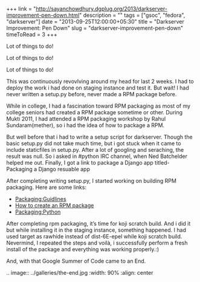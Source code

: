 +++
link = "http://sayanchowdhury.dgplug.org/2013/darkserver-improvement-pen-down.html"
description = ""
tags = ["gsoc", "fedora", "darkserver"]
date = "2013-09-25T12:00:00+05:30"
title = "Darkserver Improvement: Pen Down"
slug = "darkserver-improvement-pen-down"
timeToRead = 3
+++

Lot of things to do!

Lot of things to do!

Lot of things to do!

This was continuously revovlving around my head for last 2 weeks. I had to
deploy the work i had done on staging instance and test it. But wait! I had
never written a setup.py before, never made a RPM package before.

While in college, I had a fascination toward RPM packaging as most of my
college seniors had created a RPM package sometime or other. During Mukti
2011, I had attended a RPM packaging workshop by Rahul Sundaram(mether), so i had the idea of how to package a RPM.

But well before that i had to write a setup script for darkserver. Though the basic setup.py did not take much time, but i got stuck when it came to
include staticfiles in setup.py. After a lot of googling and seraching, the
result was null. So i asked in #python IRC channel, when Ned Batchelder
helped me out. Finally, I got a link to package a Django app titled-
Packaging a Django resuable app

After completing writing setup.py, I started working on building RPM
packaging. Here are some links:

* [Packaging:Guidlines](https://fedoraproject.org/wiki/Packaging:Guidelines?rd=Packaging/Guidelines)
* [How to create an RPM package](http://fedoraproject.org/wiki/How_to_create_an_RPM_package)
* [Packaging:Python](http://fedoraproject.org/wiki/Packaging:Python)

After completing rpm packaging, it’s time for koji scratch build. And i did it
but while installing it in the staging instance, something happened. I had
used target as rawhide instead of dist-6E-epel while koji scratch build.
Nevermind, I repeated the steps and voilà, i successfully perform a fresh
install of the package and everything was working properly.:)

And, with that Google Summer of Code came to an End.

.. image:: ../galleries/the-end.jpg
    :width: 90%
    :align: center
